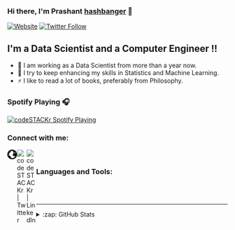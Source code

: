 ### Hi there, I'm Prashant [hashbanger][website] 👋

[![Website](https://img.shields.io/website?label=codingshogun.com&style=for-the-badge&url=https%3A%2F%2Fcodingshogun.com)](https://www.codingshogun.com)
[![Twitter Follow](https://img.shields.io/twitter/follow/capeandcode?color=1DA1F2&logo=twitter&style=for-the-badge)](https://twitter.com/intent/follow?original_referer=https%3A%2F%2Fgithub.com%2Fcapeandcode&screen_name=capeandcode)

## I'm a Data Scientist and a Computer Engineer !!

- 💼 I am working as a Data Scientist from more than a year now.  
- 🌱 I try to keep enhancing my skills in Statistics and Machine Learning.
- ⚡ I like to read a lot of books, preferably from Philosophy.

### Spotify Playing 🎧

[<img src="https://now-playing-codestackr.vercel.app/api/spotify-playing" alt="codeSTACKr Spotify Playing" width="350" />](https://open.spotify.com/user/6lcy8tasyqfarmzxcxrwlp7pw)

### Connect with me:

[<img align="left" alt="codeSTACKr.com" width="22px" src="https://raw.githubusercontent.com/iconic/open-iconic/master/svg/globe.svg" />][website]
[<img align="left" alt="codeSTACKr | Twitter" width="22px" src="https://cdn.jsdelivr.net/npm/simple-icons@v3/icons/twitter.svg" />][twitter]
[<img align="left" alt="codeSTACKr | LinkedIn" width="22px" src="https://cdn.jsdelivr.net/npm/simple-icons@v3/icons/linkedin.svg" />][linkedin]

<br />

### Languages and Tools:

<br />
<br />

---

<details>
  <summary>:zap: GitHub Stats</summary>

  <img align="left" alt="hashbanger's GitHub Stats" src="https://github-readme-stats.hashbanger.vercel.app/api?username=hashbanger&show_icons=true&hide_border=true" />

</details>

[website]: www.codingshogun.com
[twitter]: https://twitter.com/capeandcode
[linkedin]: https://linkedin.com/in/prashantbrahmbhatt

